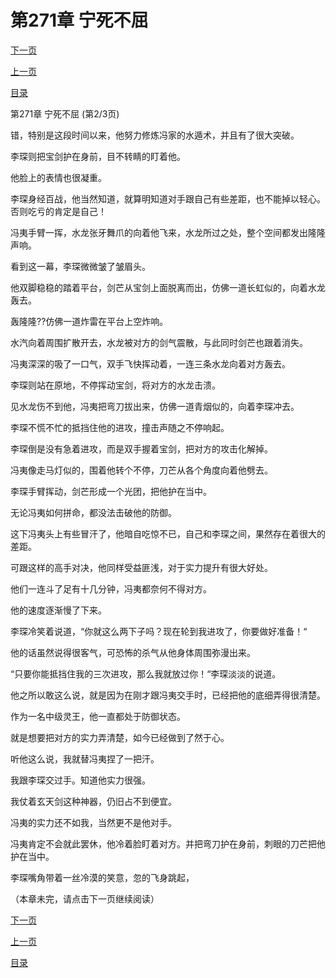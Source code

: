 <h1>第271章    宁死不屈</h1>
            <div><p><a href="./0812_%E7%AC%AC271%E7%AB%A0_%E5%AE%81%E6%AD%BB%E4%B8%8D%E5%B1%88.md">下一页</a></p><p><a href="./0810_%E7%AC%AC271%E7%AB%A0_%E5%AE%81%E6%AD%BB%E4%B8%8D%E5%B1%88.md">上一页</a></p><p><a href="../">目录</a></p></div>
            <div><p>第271章    宁死不屈 (第2/3页)</p><p>错，特别是这段时间以来，他努力修炼冯家的水遁术，并且有了很大突破。</p><p>李琛则把宝剑护在身前，目不转睛的盯着他。</p><p>他脸上的表情也很凝重。</p><p>李琛身经百战，他当然知道，就算明知道对手跟自己有些差距，也不能掉以轻心。否则吃亏的肯定是自己！</p><p>冯夷手臂一挥，水龙张牙舞爪的向着他飞来，水龙所过之处，整个空间都发出隆隆声响。</p><p>看到这一幕，李琛微微皱了皱眉头。</p><p>他双脚稳稳的踏着平台，剑芒从宝剑上面脱离而出，仿佛一道长虹似的，向着水龙轰去。</p><p>轰隆隆??仿佛一道炸雷在平台上空炸响。</p><p>水汽向着周围扩散开去，水龙被对方的剑气震散，与此同时剑芒也跟着消失。</p><p>冯夷深深的吸了一口气，双手飞快挥动着，一连三条水龙向着对方轰去。</p><p>李琛则站在原地，不停挥动宝剑，将对方的水龙击溃。</p><p>见水龙伤不到他，冯夷把弯刀拔出来，仿佛一道青烟似的，向着李琛冲去。</p><p>李琛不慌不忙的抵挡住他的进攻，撞击声随之不停响起。</p><p>李琛倒是没有急着进攻，而是双手握着宝剑，把对方的攻击化解掉。</p><p>冯夷像走马灯似的，围着他转个不停，刀芒从各个角度向着他劈去。</p><p>李琛手臂挥动，剑芒形成一个光团，把他护在当中。</p><p>无论冯夷如何拼命，都没法击破他的防御。</p><p>这下冯夷头上有些冒汗了，他暗自吃惊不已，自己和李琛之间，果然存在着很大的差距。</p><p>可跟这样的高手对决，他同样受益匪浅，对于实力提升有很大好处。</p><p>他们一连斗了足有十几分钟，冯夷都奈何不得对方。</p><p>他的速度逐渐慢了下来。</p><p>李琛冷笑着说道，“你就这么两下子吗？现在轮到我进攻了，你要做好准备！“</p><p>他的话虽然说得很客气，可恐怖的杀气从他身体周围弥漫出来。</p><p>“只要你能抵挡住我的三次进攻，那么我就放过你！“李琛淡淡的说道。</p><p>他之所以敢这么说，就是因为在刚才跟冯夷交手时，已经把他的底细弄得很清楚。</p><p>作为一名中级灵王，他一直都处于防御状态。</p><p>就是想要把对方的实力弄清楚，如今已经做到了然于心。</p><p>听他这么说，我就替冯夷捏了一把汗。</p><p>我跟李琛交过手。知道他实力很强。</p><p>我仗着玄天剑这种神器，仍旧占不到便宜。</p><p>冯夷的实力还不如我，当然更不是他对手。</p><p>冯夷肯定不会就此罢休，他冷着脸盯着对方。并把弯刀护在身前，刺眼的刀芒把他护在当中。</p><p>李琛嘴角带着一丝冷漠的笑意，忽的飞身跳起，</p><p>（本章未完，请点击下一页继续阅读）</p></div>
            <div><p><a href="./0812_%E7%AC%AC271%E7%AB%A0_%E5%AE%81%E6%AD%BB%E4%B8%8D%E5%B1%88.md">下一页</a></p><p><a href="./0810_%E7%AC%AC271%E7%AB%A0_%E5%AE%81%E6%AD%BB%E4%B8%8D%E5%B1%88.md">上一页</a></p><p><a href="../">目录</a></p></div>